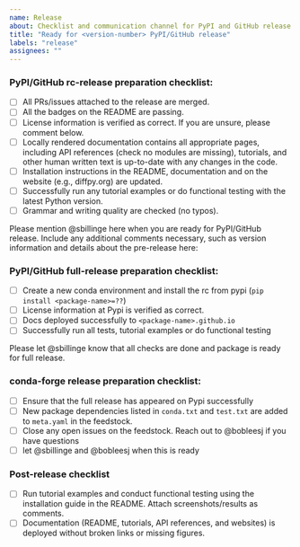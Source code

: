 ```yaml
---
name: Release
about: Checklist and communication channel for PyPI and GitHub release
title: "Ready for <version-number> PyPI/GitHub release"
labels: "release"
assignees: ""
---
```


### PyPI/GitHub rc-release preparation checklist:

- [ ] All PRs/issues attached to the release are merged.
- [ ] All the badges on the README are passing.
- [ ] License information is verified as correct. If you are unsure, please comment below.
- [ ] Locally rendered documentation contains all appropriate pages, including API references (check no modules are
      missing), tutorials, and other human written text is up-to-date with any changes in the code.
- [ ] Installation instructions in the README, documentation and on the website (e.g., diffpy.org) are updated.
- [ ] Successfully run any tutorial examples or do functional testing with the latest Python version.
- [ ] Grammar and writing quality are checked (no typos).

Please mention @sbillinge here when you are ready for PyPI/GitHub release. Include any additional comments necessary, such as version information and details about the pre-release here:

### PyPI/GitHub full-release preparation checklist:

- [ ] Create a new conda environment and install the rc from pypi (`pip install <package-name>=??`)
- [ ] License information at Pypi is verified as correct.
- [ ] Docs deployed successfully to `<package-name>.github.io`
- [ ] Successfully run all tests, tutorial examples or do functional testing

Please let @sbillinge know that all checks are done and package is ready for full release.

### conda-forge release preparation checklist:

<!-- After @sbillinge releases the PyPI package, please check the following when creating a PR for conda-forge release.-->

- [ ] Ensure that the full release has appeared on Pypi successfully
- [ ] New package dependencies listed in `conda.txt` and `test.txt` are added to `meta.yaml` in the feedstock.
- [ ] Close any open issues on the feedstock. Reach out to @bobleesj if you have questions
- [ ] let @sbillinge and @bobleesj when this is ready

### Post-release checklist

<!-- Before closing this issue, please complete the following: -->

- [ ] Run tutorial examples and conduct functional testing using the installation guide in the README. Attach screenshots/results as comments.
- [ ] Documentation (README, tutorials, API references, and websites) is deployed without broken links or missing figures.
